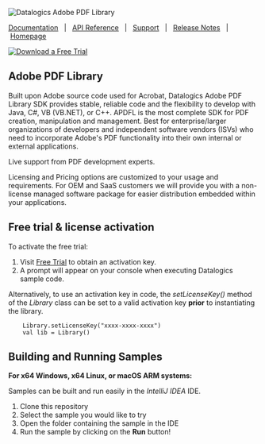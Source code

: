![Datalogics Adobe PDF Library](https://raw.github.com/datalogics/dl-icons/develop/DLBanner_Nuget.png)

[Documentation](https://dev.datalogics.com/adobe-pdf-library/java/getting-started) &nbsp; | &nbsp; [API Reference](https://docs.datalogics.com/apdfl18/Java/index.html) &nbsp; | &nbsp; [Support](https://www.datalogics.com/tech-support-pdfs/) &nbsp; | &nbsp; [Release Notes](https://docs.datalogics.com/apdfl18/Release_Notes.html) &nbsp; | &nbsp;[Homepage](https://www.datalogics.com)

[![Download a Free Trial](https://img.shields.io/badge/maven%20package-APDFL%20Free%20Trial-blue?style=plastic&logo=apachemaven)](https://central.sonatype.com/artifact/com.datalogics.pdfl/pdfl)

## Adobe PDF Library
Built upon Adobe source code used for Acrobat, Datalogics Adobe PDF Library SDK provides stable, reliable code and the flexibility to develop with Java, C#, VB (VB.NET), or C++. APDFL is the most complete SDK for PDF creation, manipulation and management. Best for enterprise/larger organizations of developers and independent software vendors (ISVs) who need to incorporate Adobe's PDF functionality into their own internal or external applications.

Live support from PDF development experts.

Licensing and Pricing options are customized to your usage and requirements. For OEM and SaaS customers we will provide you with a non-license managed software package for easier distribution embedded within your applications.

## Free trial & license activation

To activate the free trial:
1. Visit [Free Trial](https://www.datalogics.com/pdf-sdk-free-trial) to obtain an activation key.
2. A prompt will appear on your console when executing Datalogics sample code.

Alternatively, to use an activation key in code, the <em>setLicenseKey()</em> method of the <em>Library</em> class can be set to
a valid activation key <b>prior</b> to instantiating the library.
```
    Library.setLicenseKey("xxxx-xxxx-xxxx")
    val lib = Library()
```

## Building and Running Samples
**For x64 Windows, x64 Linux, or macOS ARM systems:**

Samples can be built and run easily in the *IntelliJ IDEA* IDE.

1. Clone this repository
2. Select the sample you would like to try
3. Open the folder containing the sample in the IDE
4. Run the sample by clicking on the **Run** button!
